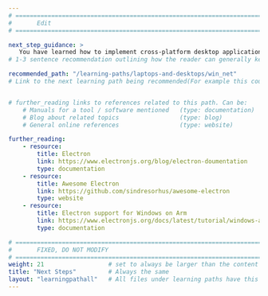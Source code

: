 ```yaml
---
# ================================================================================
#       Edit
# ================================================================================

next_step_guidance: >
   You have learned how to implement cross-platform desktop applications with Electron. You might be interested in learning how to build a Windows on Arm native application with the .NET Framework.
# 1-3 sentence recommendation outlining how the reader can generally keep learning about these topics, and a specific explanation of why the next step is being recommended.

recommended_path: "/learning-paths/laptops-and-desktops/win_net"
# Link to the next learning path being recommended(For example this could be /learning-paths/servers-and-cloud-computing/mongodb).


# further_reading links to references related to this path. Can be:
    # Manuals for a tool / software mentioned   (type: documentation)
    # Blog about related topics                 (type: blog)
    # General online references                 (type: website) 

further_reading:
    - resource:
        title: Electron
        link: https://www.electronjs.org/blog/electron-doumentation
        type: documentation
    - resource:
        title: Awesome Electron
        link: https://github.com/sindresorhus/awesome-electron
        type: website
    - resource:
        title: Electron support for Windows on Arm
        link: https://www.electronjs.org/docs/latest/tutorial/windows-arm
        type: documentation    

# ================================================================================
#       FIXED, DO NOT MODIFY
# ================================================================================
weight: 21                  # set to always be larger than the content in this path, and one more than 'review'
title: "Next Steps"         # Always the same
layout: "learningpathall"   # All files under learning paths have this same wrapper
---
```

